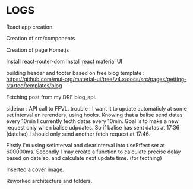 # LOGS

React app creation.

Creation of src/components

Creation of page Home.js

Install react-router-dom
Install react material UI

building header and footer based on free blog template :
https://github.com/mui-org/material-ui/tree/v4.x/docs/src/pages/getting-started/templates/blog

Fetching post from my DRF blog_api.

sidebar : API call to FFVL.
trouble : I want it to update automaticly at some set interval an rerenders, using hooks.
Knowing that a balise send datas every 10min I currently fecth datas every 10min.
Goal is to make a new request only when  balise udpdates.
So if balise has sent datas at 17:36 (dateIso) I should only send another fetch request at 17:46.

Firstly I'm using setInterval and clearInterval into useEffect set at 600000ms.
Secondly I may create a function to calculate precise delay based on dateIso.
and calculate next update time. (for fecthing)

Inserted a cover image.

Reworked architecture and folders.
